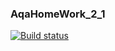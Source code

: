 ### AqaHomeWork_2_1

[![Build status](https://ci.appveyor.com/api/projects/status/x6wo5n04twxls5hj/branch/main?svg=true)](https://ci.appveyor.com/project/Spider-Dad/aqahomework-2-1/branch/main)
